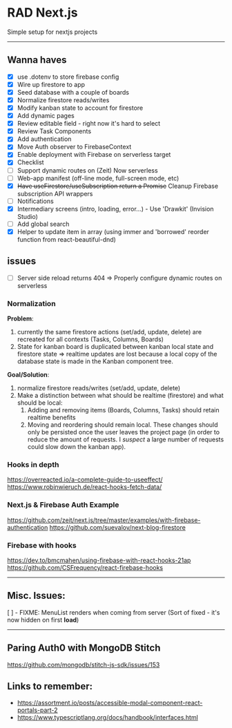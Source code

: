 # RAD Next.js
Simple setup for nextjs projects

---
## Wanna haves
- [x] use .dotenv to store firebase config
- [x] Wire up firestore to app
- [X] Seed database with a couple of boards
- [x] Normalize firestore reads/writes
- [X] Modify kanban state to account for firestore
- [X] Add dynamic pages
- [x] Review editable field - right now it's hard to select
- [x] Review Task Components
- [x] Add authentication
- [x] Move Auth observer to FirebaseContext
- [x] Enable deployment with Firebase on serverless target
- [x] Checklist
- [ ] Support dynamic routes on (Zeit) Now serverless
- [ ] Web-app manifest (off-line mode, full-screen mode, etc)
- [x] ~~Have useFirestore/useSubscription return a Promise~~ Cleanup Firebase subscription API wrappers
- [ ] Notifications
- [x] Intermediary screens (intro, loading, error...) - Use 'Drawkit' (Invision Studio)
- [ ] Add global search
- [x] Helper to update item in array (using immer and 'borrowed' reorder function from react-beautiful-dnd)

## issues
- [ ] Server side reload returns 404 => Properly configure dynamic routes on serverless

### Normalization
**Problem**:
  1. currently the same firestore actions (set/add, update, delete) are recreated for all contexts (Tasks, Columns, Boards)
  2. State for kanban board is duplicated between kanban local state and firestore state => realtime updates are lost because a local copy of the database state is made in the Kanban component tree.

**Goal/Solution**:
  1. normalize firestore reads/writes (set/add, update, delete)
  2. Make a distinction between what should be realtime (firestore) and what should be local:
     1. Adding and removing items (Boards, Columns, Tasks) should retain realtime benefits
     2. Moving and reordering should remain local. These changes should only be persisted once the user leaves the project page (in order to reduce the amount of requests. I *suspect* a large number of requests could slow down the kanban app).

### Hooks in depth
https://overreacted.io/a-complete-guide-to-useeffect/
https://www.robinwieruch.de/react-hooks-fetch-data/

### Next.js & Firebase Auth Example
https://github.com/zeit/next.js/tree/master/examples/with-firebase-authentication
https://github.com/suevalov/next-blog-firestore

### Firebase with hooks
https://dev.to/bmcmahen/using-firebase-with-react-hooks-21ap
https://github.com/CSFrequency/react-firebase-hooks

---
## Misc. Issues:
[ ] - FIXME: MenuList renders when coming from server (Sort of fixed - it's now hidden on first **load**)

---
## Paring Auth0 with MongoDB Stitch
https://github.com/mongodb/stitch-js-sdk/issues/153

## Links to remember:
* https://assortment.io/posts/accessible-modal-component-react-portals-part-2
* https://www.typescriptlang.org/docs/handbook/interfaces.html